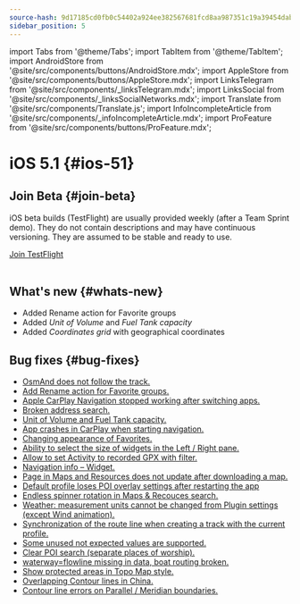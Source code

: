 ```yaml
---
source-hash: 9d17185cd0fb0c54402a924ee382567681fcd8aa987351c19a39454dab303316
sidebar_position: 5
---
```

import Tabs from '@theme/Tabs';
import TabItem from '@theme/TabItem';
import AndroidStore from '@site/src/components/buttons/AndroidStore.mdx';
import AppleStore from '@site/src/components/buttons/AppleStore.mdx';
import LinksTelegram from '@site/src/components/_linksTelegram.mdx';
import LinksSocial from '@site/src/components/_linksSocialNetworks.mdx';
import Translate from '@site/src/components/Translate.js';
import InfoIncompleteArticle from '@site/src/components/_infoIncompleteArticle.mdx';
import ProFeature from '@site/src/components/buttons/ProFeature.mdx';


# iOS 5.1 {#ios-51}

## Join Beta {#join-beta}

iOS beta builds (TestFlight) are usually provided weekly (after a Team Sprint demo). They do not contain descriptions and may have continuous versioning. They are assumed to be stable and ready to use.  

<div>
  <a class="button button--active" href="https://testflight.apple.com/join/7poGNCKy">Join TestFlight</a>
</div>

<br/>


## What's new {#whats-new}

- Added Rename action for Favorite groups
- Added *Unit of Volume* and *Fuel Tank capacity*
- Added *Coordinates grid* with geographical coordinates


## Bug fixes {#bug-fixes}

- [OsmAnd does not follow the track.](https://github.com/osmandapp/OsmAnd-iOS/issues/4412)
- [Add Rename action for Favorite groups.](https://github.com/osmandapp/OsmAnd-iOS/issues/4516)
- [Apple CarPlay Navigation stopped working after switching apps.](https://github.osmandapp/OsmAnd-iOS/issues/4442)
- [Broken address search.](https://github.com/osmandapp/OsmAnd-iOS/issues/4598)
- [Unit of Volume and Fuel Tank capacity.](https://github.com/osmandapp/OsmAnd-iOS/issues/4104)
- [App crashes in CarPlay when starting navigation.](https://github.com/osmandapp/OsmAnd-iOS/issues/4605)
- [Changing appearance of Favorites.](https://github.com/osmandapp/OsmAnd-iOS/issues/4428)
- [Ability to select the size of widgets in the Left / Right pane.](https://github.com/osmandapp/OsmAnd-iOS/issues/4494)
- [Allow to set Activity to recorded GPX with filter.](https://github.com/osmandapp/OsmAnd-iOS/issues/4177)
- [Navigation info – Widget.](https://github.com/osmandapp/OsmAnd-iOS/issues/4468)
- [Рage in Maps and Resources does not update after downloading a map.](https://github.com/osmandapp/OsmAnd-iOS/issues/4301)
- [Default profile loses POI overlay settings after restarting the app](https://github.com/osmandapp/OsmAnd-iOS/issues/4455)
- [Endless spinner rotation in Maps & Recouces search.](https://github.com/osmandapp/OsmAnd-iOS/issues/4395)
- [Weather: measurement units cannot be changed from Plugin settings (except Wind animation).](https://github.com/osmandapp/OsmAnd-iOS/issues/4413)
- [Synchronization of the route line when creating a track with the current profile.](https://github.com/osmandapp/OsmAnd-iOS/issues/4392)
- [Some unused not expected values are supported.](https://github.com/osmandapp/OsmAnd/issues/22103)
- [Clear POI search (separate places of worship).](https://github.com/osmandapp/OsmAnd/issues/21972)
- [waterway=flowline missing in data, boat routing broken.](https://github.com/osmandapp/OsmAnd/issues/22512)
- [Show protected areas in Topo Map style.](https://github.com/osmandapp/OsmAnd/issues/22168)
- [Overlapping Contour lines in China.](https://github.com/osmandapp/OsmAnd/issues/22434)
- [Contour line errors on Parallel / Meridian boundaries.](https://github.com/osmandapp/OsmAnd/issues/21738)